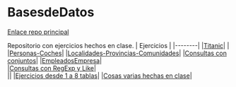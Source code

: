 # BasesdeDatos


   [Enlace repo principal](https://github.com/MateoCarballo/Principal)

Repositorio con ejercicios hechos en clase. 
| Ejercicios | 
|--------|
|[Titanic](https://github.com/MateoCarballo/EjercicioTitanic)| |
|[Personas-Coches](https://github.com/MateoCarballo/Personas-Coches)|
|[Localidades-Provincias-Comunidades](https://github.com/MateoCarballo/Ejercicio-localidades-provincias-comunidades)|
|[Consultas con conjuntos](https://github.com/MateoCarballo/ConsultasConjuntos)|
|[EmpleadosEmpresa](https://github.com/MateoCarballo/EmpleadosEmpresa)|  
|[Consultas con RegExp y Like](https://github.com/MateoCarballo/Consultas-regexp--like)|  
||
|[Ejercicios desde 1 a 8 tablas](https://github.com/MateoCarballo/Ejercicios-Bases-de-Datos-Tema-4/tree/main/Ejercicios%20BD)|
|[Cosas varias hechas en clase](https://github.com/MateoCarballo/Cosas-Varias-BD)|



<!--TODO 
Volver a hacer todos los ejercicios para crear bases de datos y las consultas sobre las bases de datos
>
